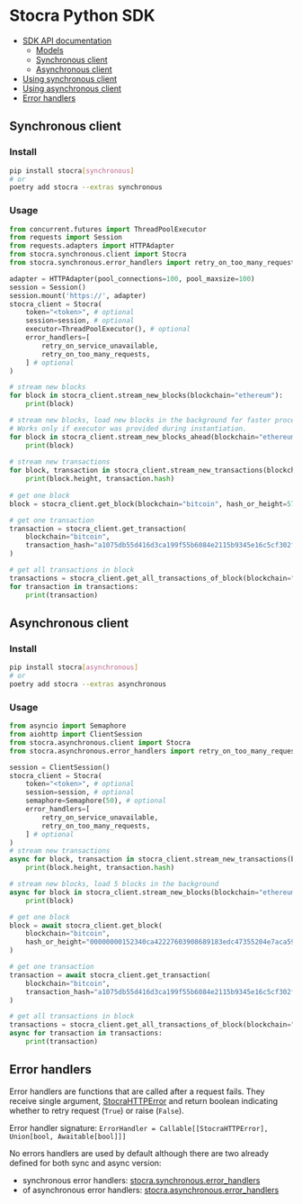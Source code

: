 # Stocra Python SDK
- [SDK API documentation](https://stocra.github.io/sdk-python/)
  - [Models](https://stocra.github.io/sdk-python/stocra/models.html)
  - [Synchronous client](https://stocra.github.io/sdk-python/stocra/synchronous/client.html)
  - [Asynchronous client](https://stocra.github.io/sdk-python/stocra/asynchronous/client.html)
- [Using synchronous client](#synchronous-client)
- [Using asynchronous client](#asynchronous-client)
- [Error handlers](#error-handlers)

## Synchronous client
### Install
```bash
pip install stocra[synchronous]
# or
poetry add stocra --extras synchronous
```
### Usage
```python
from concurrent.futures import ThreadPoolExecutor
from requests import Session
from requests.adapters import HTTPAdapter
from stocra.synchronous.client import Stocra
from stocra.synchronous.error_handlers import retry_on_too_many_requests, retry_on_service_unavailable

adapter = HTTPAdapter(pool_connections=100, pool_maxsize=100)
session = Session()
session.mount('https://', adapter)
stocra_client = Stocra(
    token="<token>", # optional
    session=session, # optional
    executor=ThreadPoolExecutor(), # optional
    error_handlers=[ 
        retry_on_service_unavailable,
        retry_on_too_many_requests,
    ] # optional
)

# stream new blocks
for block in stocra_client.stream_new_blocks(blockchain="ethereum"):
    print(block)

# stream new blocks, load new blocks in the background for faster processing. 
# Works only if executor was provided during instantiation.
for block in stocra_client.stream_new_blocks_ahead(blockchain="ethereum"):
    print(block)
    
# stream new transactions
for block, transaction in stocra_client.stream_new_transactions(blockchain="ethereum"):
    print(block.height, transaction.hash)
    
# get one block
block = stocra_client.get_block(blockchain="bitcoin", hash_or_height=57043)

# get one transaction
transaction = stocra_client.get_transaction(
    blockchain="bitcoin", 
    transaction_hash="a1075db55d416d3ca199f55b6084e2115b9345e16c5cf302fc80e9d5fbf5d48d"
)

# get all transactions in block
transactions = stocra_client.get_all_transactions_of_block(blockchain="bitcoin", block=block) 
for transaction in transactions:
    print(transaction)

```
## Asynchronous client
### Install
```bash
pip install stocra[asynchronous]
# or
poetry add stocra --extras asynchronous
```
### Usage
```python
from asyncio import Semaphore
from aiohttp import ClientSession
from stocra.asynchronous.client import Stocra
from stocra.asynchronous.error_handlers import retry_on_too_many_requests, retry_on_service_unavailable

session = ClientSession()
stocra_client = Stocra(
    token="<token>", # optional
    session=session, # optional
    semaphore=Semaphore(50), # optional
    error_handlers=[
        retry_on_service_unavailable,
        retry_on_too_many_requests,
    ] # optional
)
# stream new transactions
async for block, transaction in stocra_client.stream_new_transactions(blockchain="ethereum"):
    print(block.height, transaction.hash)

# stream new blocks, load 5 blocks in the background
async for block in stocra_client.stream_new_blocks(blockchain="ethereum", n_blocks_ahead=5):
    print(block)

# get one block
block = await stocra_client.get_block(
    blockchain="bitcoin",
    hash_or_height="00000000152340ca42227603908689183edc47355204e7aca59383b0aaac1fd8"
)

# get one transaction
transaction = await stocra_client.get_transaction(
    blockchain="bitcoin",
    transaction_hash="a1075db55d416d3ca199f55b6084e2115b9345e16c5cf302fc80e9d5fbf5d48d", 
)

# get all transactions in block
transactions = stocra_client.get_all_transactions_of_block(blockchain="bitcoin", block=block)
async for transaction in transactions:
    print(transaction)
```
## Error handlers
Error handlers are functions that are called after a request fails. 
They receive single argument, [StocraHTTPError](https://stocra.github.io/sdk-python/stocra/models.html#StocraHTTPError) 
and return boolean indicating whether to retry request (`True`) or raise (`False`).

Error handler signature: `ErrorHandler = Callable[[StocraHTTPError], Union[bool, Awaitable[bool]]]`

No errors handlers are used by default although there are two already defined for both sync and async version: 
- synchronous error handlers: [stocra.synchronous.error_handlers](https://stocra.github.io/sdk-python/stocra/synchronous/error_handlers.html)
- of asynchronous error handlers: [stocra.asynchronous.error_handlers](https://stocra.github.io/sdk-python/stocra/asynchronous/error_handlers.html)
